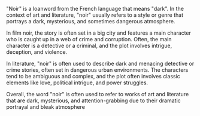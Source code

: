 "Noir" is a loanword from the French language that means "dark". In the context of art and literature, "noir" usually refers to a style or genre that portrays a dark, mysterious, and sometimes dangerous atmosphere.

In film noir, the story is often set in a big city and features a main character who is caught up in a web of crime and corruption. Often, the main character is a detective or a criminal, and the plot involves intrigue, deception, and violence.

In literature, "noir" is often used to describe dark and menacing detective or crime stories, often set in dangerous urban environments. The characters tend to be ambiguous and complex, and the plot often involves classic elements like love, political intrigue, and power struggles.

Overall, the word "noir" is often used to refer to works of art and literature that are dark, mysterious, and attention-grabbing due to their dramatic portrayal and bleak atmosphere
